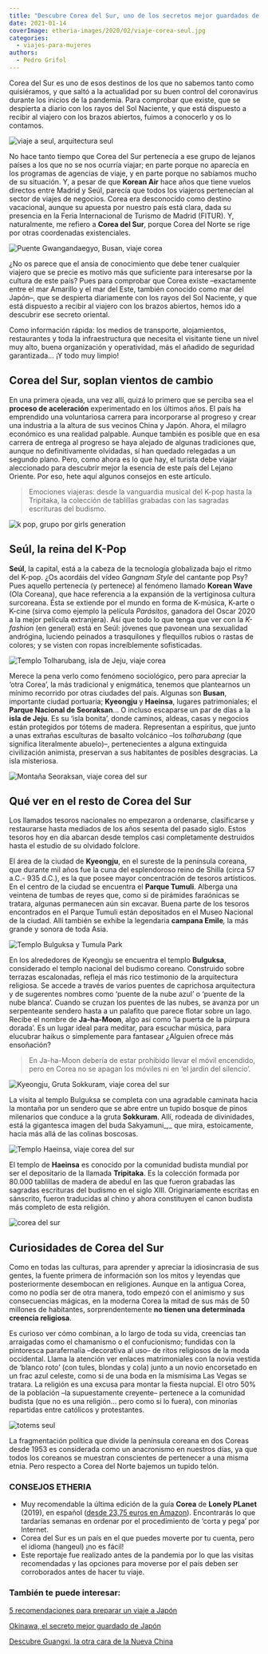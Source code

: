 ```yaml
---
title: "Descubre Corea del Sur, uno de los secretos mejor guardados de Asia"
date: 2021-01-14
coverImage: etheria-images/2020/02/viaje-corea-seul.jpg
categories: 
  - viajes-para-mujeres
authors: 
  - Pedro Grifol
---
```


Corea del Sur es uno de esos destinos de los que no sabemos tanto como quisiéramos, y que saltó a la actualidad por su buen control del coronavirus durante los inicios de la pandemia. Para comprobar que existe, que se despierta a diario con los rayos del Sol Naciente, y que está dispuesto a recibir al viajero con los brazos abiertos, fuimos a conocerlo y os lo contamos.

![viaje a seul, arquitectura seul](etheria-images/2020/02/viaje-corea-seul-900x604.jpg "Contrastes arquitectónicos en Seúl. © KTO")

No hace tanto tiempo que Corea del Sur pertenecía a ese grupo de lejanos países a los 
que no se nos ocurría viajar; en parte porque no aparecía en los programas de agencias 
de viaje, y en parte porque no sabíamos mucho de su situación. Y, a pesar de que 
**Korean Air** hace años que tiene vuelos directos entre Madrid y Seúl, parecía que 
todos los viajeros pertenecían al sector de viajes de negocios. Corea era desconocido 
como destino vacacional, aunque su apuesta por nuestro país está clara, dada su 
presencia en la Feria Internacional de Turismo de Madrid (FITUR). Y, naturalmente, me 
refiero a **Corea del Sur**, porque Corea del Norte se rige por otras coordenadas 
existenciales. 

![Puente Gwangandaegyo, Busan, viaje corea](etheria-images/2020/02/viaje-corea-sur-Busan-Puente-Gwangandaegyo--900x523.jpg "Puente Gwangandaegyo (Busan). © KTO")

¿No os parece que el ansia de conocimiento que debe tener cualquier viajero que se 
precie es motivo más que suficiente para interesarse por la cultura de este país? Pues 
para comprobar que Corea existe –exactamente entre el mar Amarillo y el mar del Este, 
también conocido como mar del Japón–, que se despierta diariamente con los rayos del Sol 
Naciente, y que está dispuesto a recibir al viajero con los brazos abiertos, hemos ido a 
descubrir ese secreto oriental. 

Como información rápida: los medios de transporte, alojamientos, restaurantes y toda la 
infraestructura que necesita el visitante tiene un nivel muy alto, buena organización y 
operatividad, más el añadido de seguridad garantizada… ¡Y todo muy limpio! 

## Corea del Sur, soplan vientos de cambio

En una primera ojeada, una vez allí, quizá lo primero que se perciba sea el **proceso de 
aceleración** experimentado en los últimos años. El país ha emprendido una voluntariosa 
carrera para incorporarse al progreso y crear una industria a la altura de sus vecinos 
China y Japón. Ahora, el milagro económico es una realidad palpable. Aunque también es 
posible que en esa carrera de entrega al progreso se haya alejado de algunas tradiciones 
que, aunque no definitivamente olvidadas, sí han quedado relegadas a un segundo plano. 
Pero, como ahora es lo que hay, el turista debe viajar aleccionado para descubrir mejor 
la esencia de este país del Lejano Oriente. Por eso, hete aquí algunos consejos en este 
artículo. 

> Emociones viajeras: desde la vanguardia musical del K-pop hasta la Tripitaka, la 
> colección de tablillas grabadas con las sagradas escrituras del budismo. 

![k pop, grupo por girls generation](etheria-images/2020/02/viaje-corea-K-pop-900x417.jpg "Grupo de pop Girl's Generation, un buen representante del K-pop.")

## Seúl, la reina del K-Pop

**Seúl**, la capital, está a la cabeza de la tecnología globalizada bajo el ritmo del 
K-pop. ¿Os acordáis del vídeo _Gangnam Style_ del cantante pop Psy? Pues aquello 
pertenecía (y pertenece) al fenómeno llamado **Korean Wave** (Ola Coreana), que hace 
referencia a la expansión de la vertiginosa cultura surcoreana. Ésta se extiende por el 
mundo en forma de K-música, K-arte o K-cine (sirva como ejemplo la película _Parásitos_, 
ganadora del Oscar 2020 a la mejor película extranjera). Así que todo lo que tenga que 
ver con la _K-fashion_ (en general) está en Seúl: jóvenes que pavonean una sexualidad 
andrógina, luciendo peinados a trasquilones y flequillos rubios o rastas de colores; y 
se visten con ropas increíblemente sofisticadas. 

![Templo Tolharubang, isla de Jeju, viaje corea](etheria-images/2020/02/viaje-corea-sur-Isla-Cheju-Templo-tolharubang-900x548.jpg "Templo con guardianes tolharubang, en la isla de Jeju. © KTO")

Merece la pena verlo como fenómeno sociológico, pero para apreciar la ‘otra Corea’, la 
más tradicional y enigmática, tenemos que plantearnos un mínimo recorrido por otras 
ciudades del país. Algunas son **Busan**, importante ciudad portuaria; **Kyeongju** y 
**Haeinsa**, lugares patrimoniales; el **Parque Nacional de Seoraksan**… O incluso 
escaparse un par de días a la **isla de Jeju**. Es su ‘isla bonita’, donde caminos, 
aldeas, casas y negocios están protegidos por tótems de madera. Representan a espíritus, 
que junto a unas extrañas esculturas de basalto volcánico –los _tolharubang_ (que 
significa literalmente abuelo)–, pertenecientes a alguna extinguida civilización 
animista, preservan a sus habitantes de posibles desgracias. La isla misteriosa. 

![Montaña Seoraksan, viaje corea del sur](etheria-images/2020/02/viaje-corea-sur-Montana-Seoraksan-900x572.jpg "Montaña Seoraksan. © KTO")

## Qué ver en el resto de Corea del Sur

Los llamados tesoros nacionales no empezaron a ordenarse, clasificarse y restaurarse 
hasta mediados de los años sesenta del pasado siglo. Estos tesoros hoy en día abarcan 
desde templos casi completamente destruidos hasta el estudio de su olvidado folclore. 

El área de la ciudad de **Kyeongju**, en el sureste de la península coreana, que durante 
mil años fue la cuna del esplendoroso reino de Shilla (circa 57 a.C.- 935 d.C.), es la 
que posee mayor concentración de tesoros artísticos. En el centro de la ciudad se 
encuentra el **Parque Tumuli**. Alberga una veintena de tumbas de reyes que, como si de 
pirámides faraónicas se tratara, algunas permanecen aún sin excavar. Buena parte de los 
tesoros encontrados en el Parque Tumuli están depositados en el Museo Nacional de la 
ciudad. Allí también se exhibe la legendaria **campana Emile**_,_ la más grande y sonora 
de toda Asia. 

![Templo Bulguksa y Tumula Park](etheria-images/2020/02/Kyeongju-templo-Bulguksa-Tumuli-park-900x290.jpg "Templo Bulguksa y Tumula Park, en Kyeongju. © KTO")

En los alrededores de Kyeongju se encuentra el templo **Bulguksa**, considerado el 
templo nacional del budismo coreano. Construido sobre terrazas escalonadas, refleja el 
más rico testimonio de la arquitectura religiosa. Se accede a través de varios puentes 
de caprichosa arquitectura y de sugerentes nombres como ‘puente de la nube azul’ o 
‘puente de la nube blanca’. Cuando se cruzan los puentes de las nubes, se avanza por un 
serpenteante sendero hasta a un palafito que parece flotar sobre un lago. Recibe el 
nombre de **Ja-ha-Moon**, algo así como ‘la puerta de la púrpura dorada’. Es un lugar 
ideal para meditar, para escuchar música, para elucubrar haikus o simplemente para 
fantasear ¿Alguien ofrece más ensoñación? 

> En Ja-ha-Moon debería de estar prohibido llevar el móvil encendido, pero en Corea no se 
> apagan los móviles ni en ‘el jardín del silencio’. 

![Kyeongju, Gruta Sokkuram, viaje corea del sur](etheria-images/2020/02/viaje-corea-sur-Kyeongju-Gruta-Sokkuram-900x670.jpg "Buda Sakyamuni, en la gruta Sokkuram de Kyeongju. © KTO")

La visita al templo Bulguksa se completa con una agradable caminata hacia la montaña por 
un sendero que se abre entre un tupido bosque de pinos milenarios que conduce a la gruta 
**Sokkuram**. Allí, rodeada de divinidades, está la gigantesca imagen del buda 
Sakyamuni_,_ que mira, estoicamente, hacia más allá de las colinas boscosas. 

![Templo Haeinsa, viaje corea del sur](etheria-images/2020/02/viaje-corea-sur-Templo-Haeinsa-Tripitaka-900x647.jpg "Templo Haeinsa. Tripitaka coreana. ©KTO")

El templo de **Haeinsa** es conocido por la comunidad budista mundial por ser el 
depositario de la llamada **Tripitaka**. Es la colección formada por 80.000 tablillas de 
madera de abedul en las que fueron grabadas las sagradas escrituras del budismo en el 
siglo XIII. Originariamente escritas en sánscrito, fueron traducidas al chino y ahora 
constituyen el canon budista más completo de esta religión. 

![corea del sur](etheria-images/2020/02/viaje-corea-del-sur-Seul-900x613.jpg "Joven con sombrilla en Seúl, Corea del Sur. © Pedro Grifol")

## Curiosidades de Corea del Sur

Como en todas las culturas, para aprender y apreciar la idiosincrasia de sus gentes, la 
fuente primera de información son los mitos y leyendas que posteriormente desembocan en 
religiones. Aunque en la antigua Corea, como no podía ser de otra manera, todo empezó 
con el animismo y sus consecuencias mágicas, en la moderna Corea la mitad de sus más de 
50 millones de habitantes, sorprendentemente **no tienen una determinada creencia 
religiosa**. 

Es curioso ver cómo combinan, a lo largo de toda su vida, creencias tan arraigadas como 
el chamanismo o el confucionismo; fundidas con la pintoresca parafernalia –decorativa al 
uso– de ritos religiosos de la moda occidental. Llama la atención ver enlaces 
matrimoniales con la novia vestida de ‘blanco roto’ (con tules, blondas y cola) junto a 
un novio encorsetado en un frac azul celeste, como si de una boda en la mismísima Las 
Vegas se tratara. La religión es una excusa para montar la fiesta nupcial. El otro 50% 
de la población –la supuestamente creyente– pertenece a la comunidad budista (que no es 
una religión… pero como si lo fuera), con minorías repartidas entre católicos y 
protestantes. 

![totems seul](etheria-images/2020/02/viaje-corea-sur-seul-2-900x609.jpg "Tótems en Seúl. © KTO")

La fragmentación política que divide la península coreana en dos Coreas desde 1953 es 
considerada como un anacronismo en nuestros días, ya que todos los coreanos se muestran 
conscientes de pertenecer a una misma etnia. Pero respecto a Corea del Norte bajemos un 
tupido telón. 

### CONSEJOS ETHERIA

- Muy recomendable la última edición de la guía **Corea** de **Lonely PLanet** (2019), en español ([desde 23,75 euros en Amazon](https://amzn.to/38INBZD)). Encontrarás lo que tardarías semanas en ordenar por el procedimiento de ‘corta y pega’ por Internet.
- Corea del Sur es un país en el que puedes moverte por tu cuenta, pero el idioma (hangeul) ¡no es fácil!
- Este reportaje fue realizado antes de la pandemia por lo que las visitas recomendadas y las opciones para moverse por el país deben ser corroborados antes de hacer tu viaje.

### También te puede interesar:

[5 recomendaciones para preparar un viaje a 
Japón](https://etheriamagazine.com/2019/06/18/como-organizar-un-viaje-a-japon/) 

[Okinawa, el secreto mejor guardado de 
Japón](https://etheriamagazine.com/2019/04/05/viajar-sola-que-ver-hacer-dormir-okinawa-japon/) 

[Descubre Guangxi, la otra cara de la Nueva 
China](https://etheriamagazine.com/2019/12/27/que-hacer-en-guangxi-viaja-sola-china/)
